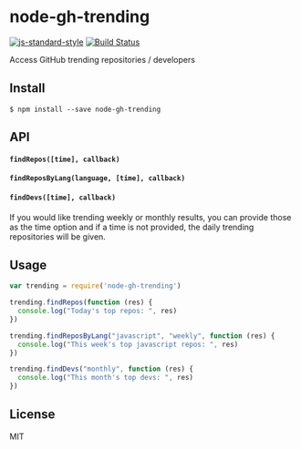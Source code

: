 # node-gh-trending

[![js-standard-style](https://img.shields.io/badge/code%20style-standard-brightgreen.svg)](http://standardjs.com/)
[![Build Status](https://travis-ci.org/bmacheski/node-gh-trending.svg?branch=master)](https://travis-ci.org/bmacheski/node-gh-trending)

Access GitHub trending repositories / developers

## Install

```
$ npm install --save node-gh-trending
```

## API

#### `findRepos([time], callback)`

#### `findReposByLang(language, [time], callback)`

#### `findDevs([time], callback)`

If you would like trending weekly or monthly results, you can provide those as the time option and
if a time is not provided, the daily trending repositories will be given.

## Usage

``` js
var trending = require('node-gh-trending')

trending.findRepos(function (res) {
  console.log("Today's top repos: ", res)
})

trending.findReposByLang("javascript", "weekly", function (res) {
  console.log("This week's top javascript repos: ", res)
})

trending.findDevs("monthly", function (res) {
  console.log("This month's top devs: ", res)
})
```

## License

  MIT
